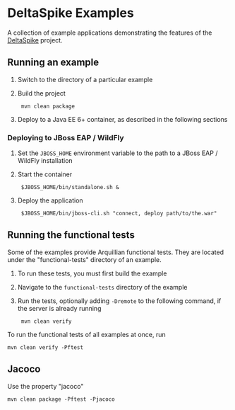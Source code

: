 DeltaSpike Examples
===================

A collection of example applications demonstrating the features of the [DeltaSpike](http://deltaspike.apache.org) project.

## Running an example

1. Switch to the directory of a particular example
2. Build the project
    
        mvn clean package


3. Deploy to a Java EE 6+ container, as described in the following sections

### Deploying to JBoss EAP / WildFly

1. Set the `JBOSS_HOME` environment variable to the path to a JBoss EAP / WildFly installation
2. Start the container

        $JBOSS_HOME/bin/standalone.sh &


3. Deploy the application
        
        $JBOSS_HOME/bin/jboss-cli.sh "connect, deploy path/to/the.war"


## Running the functional tests

Some of the examples provide Arquillian functional tests. They are located under the "functional-tests" directory of an example.

1. To run these tests, you must first build the example
2. Navigate to the `functional-tests` directory of the example
3. Run the tests, optionally adding `-Dremote` to the following command, if the server is already running

        mvn clean verify


To run the functional tests of all examples at once, run

    mvn clean verify -Pftest

## Jacoco

Use the property "jacoco"

	mvn clean package -Pftest -Pjacoco

